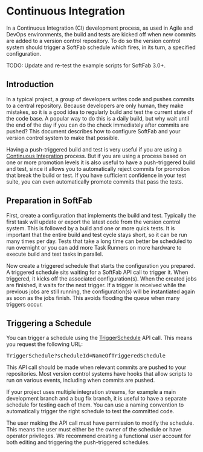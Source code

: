 # Continuous Integration

In a Continuous Integration (CI) development process, as used in Agile and DevOps environments, the build and tests are kicked off when new commits are added to a version control repository. To do so the version control system should trigger a SoftFab schedule which fires, in its turn, a specified configuration.

<p class="todo">
TODO: Update and re-test the example scripts for SoftFab 3.0+.<br/>
</p>

Introduction
-----------

In a typical project, a group of developers writes code and pushes commits to a central repository. Because developers are only human, they make mistakes, so it is a good idea to regularly build and test the current state of the code base. A popular way to do this is a daily build, but why wait until the end of the day if you can do the check immediately after commits are pushed? This document describes how to configure SoftFab and your version control system to make that possible.

Having a push-triggered build and test is very useful if you are using a [Continuous Integration](http://martinfowler.com/articles/continuousIntegration.html) process. But if you are using a process based on one or more promotion levels it is also useful to have a push-triggered build and test, since it allows you to automatically reject commits for promotion that break the build or test. If you have sufficient confidence in your test suite, you can even automatically promote commits that pass the tests.

Preparation in SoftFab
---------------------

First, create a configuration that implements the build and test. Typically the first task will update or export the latest code from the version control system. This is followed by a build and one or more quick tests. It is important that the entire build and test cycle stays short, so it can be run many times per day. Tests that take a long time can better be scheduled to run overnight or you can add more Task Runners on more hardware to execute build and test tasks in parallel.

Now create a triggered schedule that starts the configuration you prepared. A triggered schedule sits waiting for a SoftFab API call to trigger it. When triggered, it kicks off the associated configuration(s). When the created jobs are finished, it waits for the next trigger. If a trigger is received while the previous jobs are still running, the configuration(s) will be instantiated again as soon as the jobs finish. This avoids flooding the queue when many triggers occur.

Triggering a Schedule
--------------------

You can trigger a schedule using the [TriggerSchedule](../../reference/api/#TriggerSchedule) API call. This means you request the following URL:

<pre><?ccURL?>TriggerSchedule?scheduleId=NameOfTriggeredSchedule</pre>

This API call should be made when relevant commits are pushed to your repositories. Most version control systems have hooks that allow scripts to run on various events, including when commits are pushed.

If your project uses multiple integration streams, for example a main development branch and a bug fix branch, it is useful to have a separate schedule for testing each of them. You can use a naming convention to automatically trigger the right schedule to test the committed code.

The user making the API call must have permission to modify the schedule. This means the user must either be the owner of the schedule or have operator privileges. We recommend creating a functional user account for both editing and triggering the push-triggered schedules.
